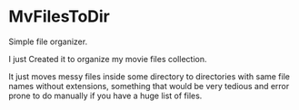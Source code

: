 # MvFilesToDir

Simple file organizer.

I just Created it to organize my movie files collection.

It just moves messy files inside some directory to directories with same file names without extensions, something that would be very tedious and error prone to do manually if you have a huge list of files.

